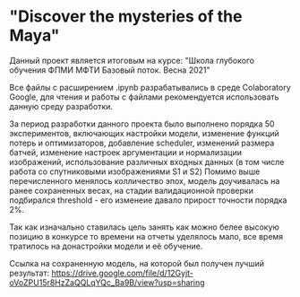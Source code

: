 # "Discover the mysteries of the Maya"
Данный проект является итоговым на курсе:
"Школа глубокого обучения ФПМИ МФТИ
Базовый поток. Весна 2021"

Все файлы с расширением .ipynb разрабатывались в среде Colaboratory Google, для чтения и работы с файлами рекомендуется использовать данную среду разработки.

За период разработки данного проекта было выполнено порядка 50 экспериментов, включающих настройки модели, изменение функций потерь и оптимизаторов, добавление scheduler,
изменений размера батчей, изменение настроек аргументации и нормализации изображений, использование различных входных данных (в том числе работа со спутниковыми изображениями S1 и S2)
Помимо выше перечисленного менялось колличество эпох, модель доучивалась на ранее сохраненных весах, на стадии валидационной проверки подбирался threshold - его изменеие давало прирост точности порядка 2%.

Так как изначально ставилась цель занять как можно белее высокую позицию в конкурсе то времени на отчеты уделялось мало, все время тратилось на донастройки модели и её обучение.

Ссылка на сохраненную модель, на которой был получен лучший результат:
https://drive.google.com/file/d/12Gyjt-oVoZPU15r8HzZaQQLqYQc_Ba9B/view?usp=sharing
